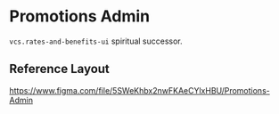 # Promotions Admin

`vcs.rates-and-benefits-ui` spiritual successor.

## Reference Layout

https://www.figma.com/file/5SWeKhbx2nwFKAeCYlxHBU/Promotions-Admin
